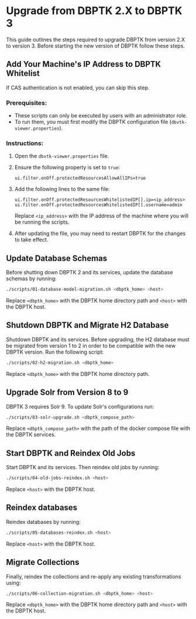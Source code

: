 # Upgrade from DBPTK 2.X to DBPTK 3

This guide outlines the steps required to upgrade DBPTK from version 2.X to version 3. 
Before starting the new version of DBPTK follow these steps.

## Add Your Machine's IP Address to DBPTK Whitelist

If CAS authentication is not enabled, you can skip this step.

### Prerequisites:
- These scripts can only be executed by users with an administrator role.
- To run them, you must first modify the DBPTK configuration file (`dbvtk-viewer.properties`).

### Instructions:

1. Open the `dbvtk-viewer.properties` file.
2. Ensure the following property is set to `true`:
    ```
    ui.filter.onOff.protectedResourcesAllowAllIPs=true
    ```
3. Add the following lines to the same file:
    ```
    ui.filter.onOff.protectedResourcesWhitelistedIP[].ip=<ip_address>
    ui.filter.onOff.protectedResourcesWhitelistedIP[].username=admin
    ```
    Replace `<ip_address>` with the IP address of the machine where you will be running the scripts.

4. After updating the file, you may need to restart DBPTK for the changes to take effect.

## Update Database Schemas

Before shutting down DBPTK 2 and its services, update the database schemas by running:

```bash
./scripts/01-database-model-migration.sh <dbptk_home> <host>
```
Replace `<dbptk_home>` with the DBPTK home directory path and `<host>` with the DBPTK host.

## Shutdown DBPTK and Migrate H2 Database

Shutdown DBPTK and its services. Before upgrading, the H2 database must be migrated from version 1 to 2 in order 
to be compatible with the new DBPTK version. Run the following script:

```bash
./scripts/02-h2-migration.sh <dbptk_home>
```

Replace `<dbptk_home>` with the DBPTK home directory path.

## Upgrade Solr from Version 8 to 9

DBPTK 3 requires Solr 9. To update Solr's configurations run:
```bash
./scripts/03-solr-upgrade.sh <dbptk_compose_path>
```

Replace `<dbptk_compose_path>` with the path of the docker compose file with the DBPTK services.

## Start DBPTK and Reindex Old Jobs

Start DBPTK and its services. Then reindex old jobs by running:

```bash
./scripts/04-old-jobs-reindex.sh <host>
```

Replace `<host>` with the DBPTK host.

##  Reindex databases

Reindex databases by running:

```bash
./scripts/05-databases-reindex.sh <host>
```

Replace `<host>` with the DBPTK host.

## Migrate Collections

Finally, reindex the collections and re-apply any existing transformations using:

```bash
./scripts/06-collection-migration.sh <dbptk_home> <host>
```

Replace `<dbptk_home>` with the DBPTK home directory path and `<host>` with the DBPTK host.


